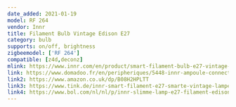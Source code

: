 ```yaml
---
date_added: 2021-01-19
model: RF 264
vendor: Innr
title: Filament Bulb Vintage Edison E27
category: bulb
supports: on/off, brightness
zigbeemodel: ['RF 264']
compatible: [z4d,deconz]
mlink: https://www.innr.com/en/product/smart-filament-bulb-e27-vintage-edison/
link: https://www.domadoo.fr/en/peripheriques/5448-innr-ampoule-connectee-type-e27-zigbee-30-pack-de-2-ampoules-vintage-filament-2200-k-type-globe-8718781552923.html
link2: https://www.amazon.co.uk/dp/B08H2HPLTT
link3: https://www.tink.de/innr-smart-filament-e27-smarte-vintage-lampe-edison-2er-pack-10168
link4: https://www.bol.com/nl/nl/p/innr-slimme-lamp-e27-filament-edison-werkt-met-philips-hue-vintage-look-zigbee-smart-led-dimbaar-2-pack/9300000017783192/
---
```

